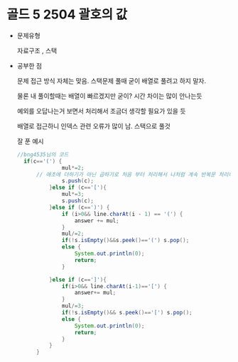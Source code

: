 # 골드 5 2504 괄호의 값

- 문제유형

  자료구조 , 스택

- 공부한 점

  문제 접근 방식 자체는 맞음. 스택문제 풀때 굳이 배열로 풀려고 하지 말자.

  물론 내 풀이할때는 배열이 빠르겠지만 굳이? 시간 차이는 많이 안나는듯

  예외를 오답나는거 보면서 처리해서 조금더 생각할 필요가 있을 듯

  배열로 접근하니 인덱스 관련 오류가 많이 남. 스택으로 풀것

  잘 푼 예시

  ```java
  //bng4535님의 코드
    if(c=='(') {
                mul*=2;
        // 애초에 더하기가 아닌 곱하기로 처음 부터 처리해서 나처럼 계속 반복문 처리하는 일이 없도록 만들었다.
                s.push(c);
            }else if (c=='['){
                mul*=3;
                s.push(c);
            }else if (c==')') {
                if (i>0&& line.charAt(i - 1) == '(') {
                    answer += mul;
                }
                mul/=2;
                if(!s.isEmpty()&&s.peek()=='(') s.pop();
                else {
                    System.out.println(0);
                    return;
                }

            }else if (c==']'){
                if(i>0&& line.charAt(i-1)=='[') {
                    answer+= mul;
                }
                mul/=3;
                if(!s.isEmpty()&& s.peek()=='[') s.pop();
                else {
                    System.out.println(0);
                    return;
                }
            }
        }
  ```
